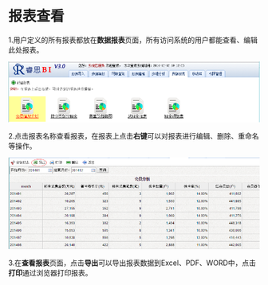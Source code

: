 # 报表查看

1.用户定义的所有报表都放在**数据报表**页面，所有访问系统的用户都能查看、编辑此处报表。

![](/assets/import68.png)

2.点击报表名称查看报表，在报表上点击**右键**可以对报表进行编辑、删除、重命名等操作。

![](/assets/import69.png)

3.在**查看报表**页面，点击**导出**可以导出报表数据到Excel、PDF、WORD中，点击**打印**通过浏览器打印报表。

